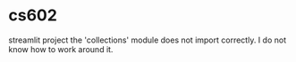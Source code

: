 # cs602
streamlit project
the 'collections' module does not import correctly.  I do not know how to work around it.
